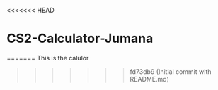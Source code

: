 <<<<<<< HEAD
# CS2-Calculator-Jumana
=======
This is the calulor
>>>>>>> fd73db9 (Initial commit with README.md)
